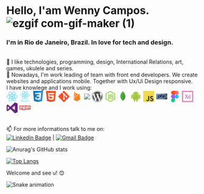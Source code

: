 # Hello, I'am Wenny Campos. ![ezgif com-gif-maker (1)](https://user-images.githubusercontent.com/68281298/119243223-2ac5c200-bb3b-11eb-9d6f-2b6d98fa3c9e.gif)
### I'm in Rio de Janeiro, Brazil. In love for tech and design.

<br/>💬 I like technologies, programming, design, International Relations, art, games, ukulele and series.
<br/>💼 Nowadays, I'm work leading of team with front end developers. We create websites and applications mobile. Together with Ux/Ui Design responsive. 
<br>I have knowlege and I work using:
<br/> <img align="center" heigth="20" width="30" src="https://raw.githubusercontent.com/devicons/devicon/master/icons/react/react-original.svg" style="max-width:100%;">
<img align="center" heigth="20" width="30" src="https://raw.githubusercontent.com/devicons/devicon/master/icons/react/react-original-wordmark.svg" style="max-width:100%;">
<img align="center" heigth="20" width="30" src="https://raw.githubusercontent.com/devicons/devicon/master/icons/css3/css3-original.svg" style="max-width:100%;">
<img align="center" heigth="20" width="30" src="https://raw.githubusercontent.com/devicons/devicon/master/icons/html5/html5-original.svg" style="max-width:100%;">
<img align="center" heigth="20" width="30" src="https://raw.githubusercontent.com/devicons/devicon/master/icons/git/git-original.svg" style="max-width:100%;">
<img align="center" heigth="20" width="30" src="https://raw.githubusercontent.com/devicons/devicon/master/icons/firebase/firebase-plain.svg" style="max-width:100%;">
<img align="center" heigth="20" width="30" src="https://www.vectorlogo.zone/logos/getpostman/getpostman-icon.svg" style="max-width:100%;">
<img align="center" heigth="20" width="30" src="https://raw.githubusercontent.com/devicons/devicon/master/icons/wordpress/wordpress-plain.svg" style="max-width:100%;">
<img align="center" heigth="20" width="30" src="https://raw.githubusercontent.com/devicons/devicon/master/icons/nodejs/nodejs-original.svg" style="max-width:100%;">
<img align="center" heigth="20" width="30" src="https://raw.githubusercontent.com/devicons/devicon/master/icons/mongodb/mongodb-original.svg" style="max-width:100%;">
<img align="center" heigth="20" width="30" src="https://raw.githubusercontent.com/devicons/devicon/master/icons/android/android-original.svg" style="max-width:100%;">
<img align="center" heigth="20" width="30" src="https://raw.githubusercontent.com/devicons/devicon/master/icons/javascript/javascript-original.svg" style="max-width:100%;">
<img align="center" heigth="20" width="30" src="https://raw.githubusercontent.com/devicons/devicon/master/icons/php/php-original.svg" style="max-width:100%;">
<img align="center" heigth="20" width="30" src="https://raw.githubusercontent.com/devicons/devicon/master/icons/figma/figma-original.svg" style="max-width:100%;">
<img align="center" heigth="20" width="30" src="https://raw.githubusercontent.com/devicons/devicon/master/icons/xd/xd-line.svg" style="max-width:100%;">
<img align="center" heigth="20" width="30" src="https://raw.githubusercontent.com/devicons/devicon/master/icons/visualstudio/visualstudio-plain.svg" style="max-width:100%;">
<img align="center" heigth="20" width="30" src="https://raw.githubusercontent.com/devicons/devicon/master/icons/npm/npm-original-wordmark.svg" style="max-width:100%;">

 <br/>📫 For more informations talk to me on:<br/>
[![Linkedin Badge](https://img.shields.io/badge/-wennycampos-blue?style=flat-square&logo=Linkedin&logoColor=white&link=https://www.linkedin.com/in/wennycampos/)](https://www.linkedin.com/in/wennycampos/) 
|
[![Gmail Badge](https://img.shields.io/badge/wennyct@gmail.com-c14438?style=flat-square&logo=Gmail&logoColor=white&link=mailto:wennyct@gmail.com)](mailto:wennyct@gmail.com)

![Anurag's GitHub stats](https://github-readme-stats.vercel.app/api?username=wennycampos&show_icons=true&theme=tokyonight) 

[![Top Langs](https://github-readme-stats.vercel.app/api/top-langs/?username=anuraghazra&langs_count=8)](https://github.com/anuraghazra/github-readme-stats)


Welcome and see u! 😊

![Snake animation](https://github.com/wennycampos/wennycampos/blob/output/github-contribution-grid-snake.svg)
